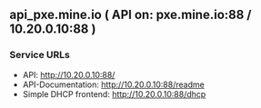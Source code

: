 ## api_pxe.mine.io ( API on: pxe.mine.io:88 / 10.20.0.10:88 )

### Service URLs


* API: http://10.20.0.10:88/
* API-Documentation: http://10.20.0.10:88/readme
* Simple DHCP frontend: http://10.20.0.10:88/dhcp

